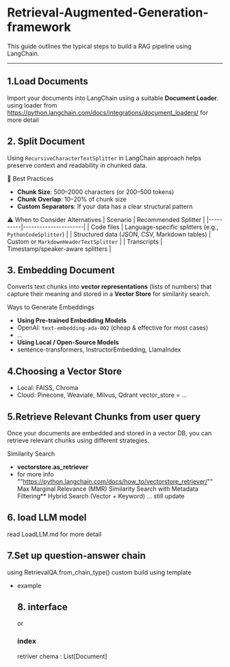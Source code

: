 # Retrieval-Augmented-Generation-framework

This guide outlines the typical steps to build a RAG pipeline using LangChain.

---

##  1.Load Documents

Import your documents into LangChain using a suitable **Document Loader**.
using loader from https://python.langchain.com/docs/integrations/document_loaders/ for more detail

##  2. Split Document

Using `RecursiveCharacterTextSplitter` in LangChain approach helps preserve context and readability in chunked data.

🔧 Best Practices
- **Chunk Size**: 500–2000 characters (or 200–500 tokens)
- **Chunk Overlap**: 10–20% of chunk size
- **Custom Separators**: If your data has a clear structural pattern

⚠️ When to Consider Alternatives
| Scenario | Recommended Splitter |
|----------|----------------------|
| Code files | Language-specific splitters (e.g., `PythonCodeSplitter`) |
| Structured data (JSON, CSV, Markdown tables) | Custom or `MarkdownHeaderTextSplitter` |
| Transcripts | Timestamp/speaker-aware splitters |


## 3. Embedding Document

Converts text chunks into **vector representations** (lists of numbers) that capture their meaning and stored in a **Vector Store** for similarity search.

Ways to Generate Embeddings
- **Using Pre-trained Embedding Models**
- OpenAI: `text-embedding-ada-002` (cheap & effective for most cases)
- ...
- **Using Local / Open-Source Models**
- sentence-transformers, InstructorEmbedding, LlamaIndex

## 4.Choosing a Vector Store

- Local: FAISS, Chroma
- Cloud: Pinecone, Weaviate, Milvus, Qdrant
vector_store = ...

## 5.Retrieve Relevant Chunks from user query

Once your documents are embedded and stored in a vector DB, you can retrieve relevant chunks using different strategies.

Similarity Search
- **vectorstore.as_retriever**
- for more info ""https://python.langchain.com/docs/how_to/vectorstore_retriever/"" 
Max Marginal Relevance (MMR)
Similarity Search with Metadata Filtering**
Hybrid Search (Vector + Keyword)
... still update

## 6. load LLM model

read LoadLLM.md for more detail

## 7.Set up question-answer chain

using RetrievalQA.from_chain_type()
custom build using template
- example
    <!-- template = """Use the following documents to answer the question.If you don't know, say "I don't know" — do not make things up.
.
<!-- Documents:
{context}

Question: {question}

Answer: """
prompt = PromptTemplate(
    template=template,
    input_variables=["context", "question"]
)--> 

## 8. interface 
<!-- 
query = "What is a large language model?"
result = qa({"query": query}) -->
or
<!-- def ask_question(question):
    docs = retriever.get_relevant_documents(question)
    context = "\n\n".join(doc.page_content for doc in docs)
    final_prompt = prompt.format(context=context, question=question)
    return llm.predict(final_prompt) -->

    
### index
retriver chema : List[Document]
<!-- from langchain.schema import Document
from langchain.schema import BaseRetriever

class MyCustomRetriever(BaseRetriever):
    def _get_relevant_documents(self, query: str):
        results = my_custom_search_engine(query)
        return [Document(page_content=r["text"], metadata={"id": r["id"]}) for r in results]

    async def _aget_relevant_documents(self, query: str):
        # optional async version
        pass -->
